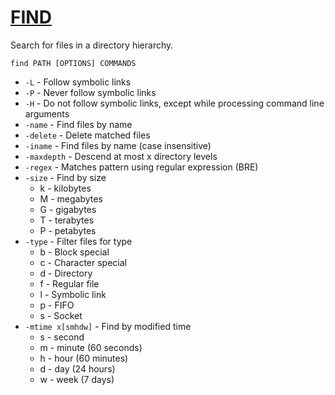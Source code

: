 # [FIND]()
Search for files in a directory hierarchy.

```
find PATH [OPTIONS] COMMANDS
```
- `-L` - Follow symbolic links
- `-P` - Never follow symbolic links
- `-H` - Do not follow symbolic links, except while processing command line arguments
- `-name` - Find files by name
- `-delete` - Delete matched files
- `-iname` - Find files by name (case insensitive)
- `-maxdepth` - Descend at most x directory levels
- `-regex` - Matches pattern using regular expression (BRE)
- `-size` - Find by size
  - k - kilobytes
  - M - megabytes
  - G - gigabytes
  - T - terabytes
  - P - petabytes
- `-type` - Filter files for type
  - b - Block special
  - c - Character special
  - d - Directory
  - f - Regular file
  - l - Symbolic link
  - p - FIFO
  - s - Socket
- `-mtime x[smhdw]` - Find by modified time
  - s - second
  - m - minute (60 seconds)
  - h - hour (60 minutes)
  - d - day (24 hours)
  - w - week (7 days)

